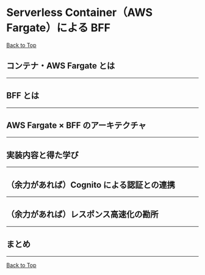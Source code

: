 # Serverless Container（AWS Fargate）による BFF

[Back to Top](./index.md)

## コンテナ・AWS Fargate とは

---

## BFF とは

---

## AWS Fargate × BFF のアーキテクチャ

---

## 実装内容と得た学び

---

## （余力があれば）Cognito による認証との連携

---

## （余力があれば）レスポンス高速化の勘所

---

## まとめ

---

[Back to Top](./index.md)
